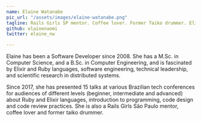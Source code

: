 ```yaml
---
name: Elaine Watanabe
pic_url: "/assets/images/elaine-watanabe.png"
tagline: Rails Girls SP mentor. Coffee lover. Former Taiko drummer. Elixir Lab co-founder.
github: elainenaomi
twitter: elaine_nw

---
```

Elaine has been a Software Developer since 2008. She has a M.Sc. in Computer Science, and a B.Sc. in Computer Engineering, and is fascinated by Elixir and Ruby languages, software engineering, technical leadership, and scientific research in distributed systems.   
  
Since 2017, she has presented 15 talks at various Brazilian tech conferences for audiences of different levels (beginner, intermediate and advanced) about Ruby and Elixir languages, introduction to programming, code design and code review practices. She is also a Rails Girls São Paulo mentor, coffee lover and former taiko drummer.